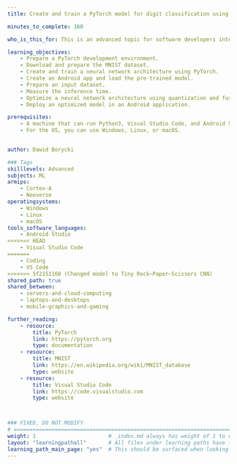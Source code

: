 ```yaml
---
title: Create and train a PyTorch model for digit classification using the MNIST dataset

minutes_to_complete: 160

who_is_this_for: This is an advanced topic for software developers interested in learning how to use PyTorch to create and train a feedforward neural network for digit classification, and also software developers interested in learning how to use and apply optimizations to the trained model in an Android application.

learning_objectives:
    - Prepare a PyTorch development environment.
    - Download and prepare the MNIST dataset.
    - Create and train a neural network architecture using PyTorch.
    - Create an Android app and load the pre-trained model.
    - Prepare an input dataset.
    - Measure the inference time.
    - Optimize a neural network architecture using quantization and fusing.
    - Deploy an optimized model in an Android application.

prerequisites:
    - A machine that can run Python3, Visual Studio Code, and Android Studio. 
    - For the OS, you can use Windows, Linux, or macOS.
  

author: Dawid Borycki

### Tags
skilllevels: Advanced
subjects: ML
armips:
    - Cortex-A
    - Neoverse
operatingsystems:
    - Windows
    - Linux
    - macOS
tools_software_languages:
    - Android Studio
<<<<<<< HEAD
    - Visual Studio Code
=======
    - Coding
    - VS Code
>>>>>>> 5f2151168 (Changed model to Tiny Rock–Paper–Scissors CNN)
shared_path: true
shared_between:
    - servers-and-cloud-computing
    - laptops-and-desktops
    - mobile-graphics-and-gaming

further_reading:
    - resource:
        title: PyTorch
        link: https://pytorch.org
        type: documentation    
    - resource:
        title: MNIST
        link: https://en.wikipedia.org/wiki/MNIST_database
        type: website
    - resource:
        title: Visual Studio Code
        link: https://code.visualstudio.com
        type: website



### FIXED, DO NOT MODIFY
# ================================================================================
weight: 1                       # _index.md always has weight of 1 to order correctly
layout: "learningpathall"       # All files under learning paths have this same wrapper
learning_path_main_page: "yes"  # This should be surfaced when looking for related content. Only set for _index.md of learning path content.
---
```

